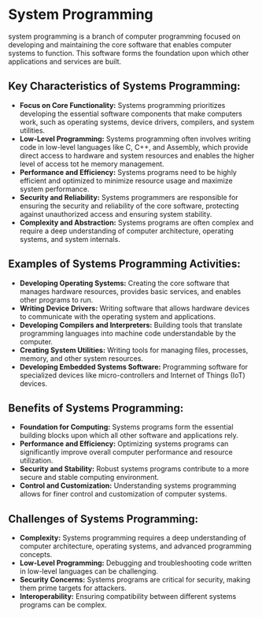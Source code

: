 # System Programming
system programming is a branch of computer programming focused on developing and maintaining the core software that enables computer systems to function. This software forms the foundation upon which other applications and services are built.

## Key Characteristics of Systems Programming:

* **Focus on Core Functionality:** Systems programming prioritizes developing the essential software components that make computers work, such as operating systems, device drivers, compilers, and system utilities.
* **Low-Level Programming:** Systems programming often involves writing code in low-level languages like C, C++, and Assembly, which provide direct access to hardware and system resources and enables the higher level of access tot he memory management.
* **Performance and Efficiency:** Systems programs need to be highly efficient and optimized to minimize resource usage and maximize system performance.
* **Security and Reliability:** Systems programmers are responsible for ensuring the security and reliability of the core software, protecting against unauthorized access and ensuring system stability.
* **Complexity and Abstraction:** Systems programs are often complex and require a deep understanding of computer architecture, operating systems, and system internals.

## Examples of Systems Programming Activities:

* **Developing Operating Systems:** Creating the core software that manages hardware resources, provides basic services, and enables other programs to run.
* **Writing Device Drivers:** Writing software that allows hardware devices to communicate with the operating system and applications.
* **Developing Compilers and Interpreters:** Building tools that translate programming languages into machine code understandable by the computer.
* **Creating System Utilities:** Writing tools for managing files, processes, memory, and other system resources.
* **Developing Embedded Systems Software:** Programming software for specialized devices like micro-controllers and Internet of Things (IoT) devices.

## Benefits of Systems Programming:

* **Foundation for Computing:** Systems programs form the essential building blocks upon which all other software and applications rely.
* **Performance and Efficiency:** Optimizing systems programs can significantly improve overall computer performance and resource utilization.
* **Security and Stability:** Robust systems programs contribute to a more secure and stable computing environment.
* **Control and Customization:** Understanding systems programming allows for finer control and customization of computer systems.

## Challenges of Systems Programming:

* **Complexity:** Systems programming requires a deep understanding of computer architecture, operating systems, and advanced programming concepts.
* **Low-Level Programming:** Debugging and troubleshooting code written in low-level languages can be challenging.
* **Security Concerns:** Systems programs are critical for security, making them prime targets for attackers.
* **Interoperability:** Ensuring compatibility between different systems programs can be complex.
